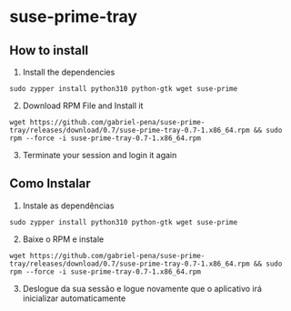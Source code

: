 # suse-prime-tray

## How to install

1. Install the dependencies

`sudo zypper install python310 python-gtk wget suse-prime`

2. Download RPM File and Install it

`wget https://github.com/gabriel-pena/suse-prime-tray/releases/download/0.7/suse-prime-tray-0.7-1.x86_64.rpm && sudo rpm --force -i suse-prime-tray-0.7-1.x86_64.rpm`

3. Terminate your session and login it again

## Como Instalar

1. Instale as dependências

`sudo zypper install python310 python-gtk wget suse-prime`

2. Baixe o RPM e instale

`wget https://github.com/gabriel-pena/suse-prime-tray/releases/download/0.7/suse-prime-tray-0.7-1.x86_64.rpm && sudo rpm --force -i suse-prime-tray-0.7-1.x86_64.rpm`

3. Deslogue da sua sessão e logue novamente que o aplicativo irá inicializar automaticamente
